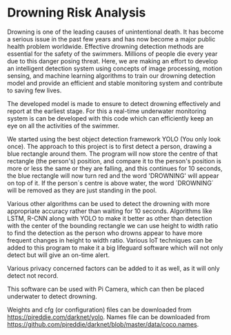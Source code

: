 # Drowning Risk Analysis
Drowning is one of the leading causes of unintentional death. It has become a serious issue in the past few years and has now become a major public health problem worldwide. Effective drowning detection methods are essential for the safety of the swimmers. Millions of people die every year due to this danger posing threat. Here, we are making an effort to develop an intelligent detection system using concepts of image processing, motion sensing, and machine learning algorithms to train our drowning detection model and provide an efficient and stable monitoring system and contribute to saving few lives.

The developed model is made to ensure to detect drowning effectively and report at the earliest stage. For this a real-time underwater monitoring system is can be developed with this code which can efficiently keep an eye on all the activities of the swimmer.

We started using the best object detection framework YOLO (You only look once).
The approach to this project is to first detect a person, drawing a blue rectangle around them. The program will now store the centre of that rectangle (the person's) position, and compare it to the person's position is more or less the same or they are falling, and this continues for 10 seconds, the blue rectangle will now turn red and the word 'DROWNING' will appear on top of it.
If the person´s centre is above water, the word ´DROWNING´ will be removed as they are just standing in the pool.

Various other algorithms can be used to detect the drowning with more appropriate accuracy rather than waiting for 10 seconds. Algorithms like LSTM, R-CNN along with YOLO to make it better as other than detection with the center of the bounding rectangle we can use height to width ratio to find the detection as the person who drowns appear to have more frequent changes in height to width ratio.
Various IoT techniques can be added to this program to make it a big lifeguard software which will not only detect but will give an on-time alert.

Various privacy concerned factors can be added to it as well, as it will only detect not record.

This software can be used with Pi Camera, which can then be placed underwater to detect drowning.

Weights and cfg (or configuration) files can be downloaded from https://pjreddie.com/darknet/yolo. 
Names file can be downloaded from https://github.com/pjreddie/darknet/blob/master/data/coco.names.
